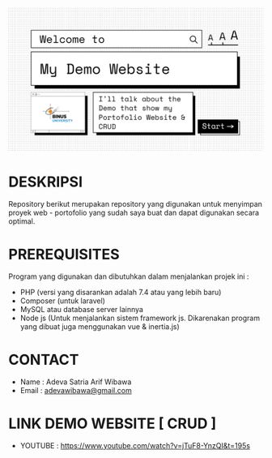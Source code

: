 ![THUMNAIL ](./thumnail.png)

# DESKRIPSI  
Repository berikut merupakan repository yang digunakan untuk menyimpan proyek web - portofolio yang sudah saya buat dan dapat digunakan secara optimal. 

# PREREQUISITES
 Program yang digunakan dan dibutuhkan dalam menjalankan projek ini : 
  - PHP (versi yang disarankan adalah 7.4 atau yang lebih baru)
  - Composer (untuk laravel)
  - MySQL atau database server lainnya
  - Node js (Untuk menjalankan sistem framework js. Dikarenakan program yang dibuat juga menggunakan vue & inertia.js)

# CONTACT 

  - Name    : Adeva Satria Arif Wibawa
  - Email   : adevawibawa@gmail.com

# LINK DEMO WEBSITE [ CRUD ]

 - YOUTUBE : https://www.youtube.com/watch?v=jTuF8-YnzQI&t=195s

